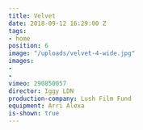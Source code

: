 ```yaml
---
title: Velvet
date: 2018-09-12 16:29:00 Z
tags:
- home
position: 6
image: "/uploads/velvet-4-wide.jpg"
images:
- 
- 
vimeo: 290850057
director: Iggy LDN
production-company: Lush Film Fund
equipment: Arri Alexa
is-shown: true
---
```


